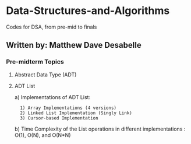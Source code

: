 # Data-Structures-and-Algorithms

Codes for DSA, from pre-mid to finals

## Written by: Matthew Dave Desabelle

### Pre-midterm Topics

1)  Abstract Data Type (ADT)
2)  ADT List

     a) Implementations of ADT List:
     
          1) Array Implementations (4 versions)
          2) Linked List Implementation (Singly Link)
          3) Cursor-based Implementation
          
      b) Time Complexity of the List operations in different implementations : O(1), O(N), and O(N*N)
